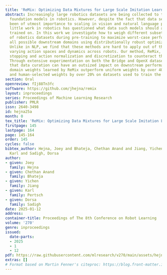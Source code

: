 ```yaml
---
title: 'ReMix: Optimizing Data Mixtures for Large Scale Imitation Learning'
abstract: Increasingly large robotics datasets are being collected to train larger
  foundation models in robotics. However, despite the fact that data selection has
  been of utmost importance to scaling in vision and natural language processing (NLP),
  little work in robotics has questioned what data such models should actually be
  trained on. In this work we investigate how to weigh different subsets or “domains”
  of robotics datasets during pre-training to maximize worst-case performance across
  all possible downstream domains using distributionally robust optimization (DRO).
  Unlike in NLP, we find that these methods are hard to apply out of the box due to
  varying action spaces and dynamics across robots. Our method, ReMix, employs early
  stopping and action normalization and discretization to counteract these issues.
  Through extensive experimentation on both the Bridge and OpenX datasets, we demonstrate
  that data curation can have an outsized impact on downstream performance. Specifically,
  domain weights learned by ReMix outperform uniform weights by over 40% on average
  and human-selected weights by over 20% on datasets used to train the RT-X models.
section: Oral
openreview: fIj88Tn3fc
software: https://github.com/jhejna/remix
layout: inproceedings
series: Proceedings of Machine Learning Research
publisher: PMLR
issn: 2640-3498
id: hejna25a
month: 0
tex_title: 'ReMix: Optimizing Data Mixtures for Large Scale Imitation Learning'
firstpage: 145
lastpage: 164
page: 145-164
order: 145
cycles: false
bibtex_author: Hejna, Joey and Bhateja, Chethan Anand and Jiang, Yichen and Pertsch,
  Karl and Sadigh, Dorsa
author:
- given: Joey
  family: Hejna
- given: Chethan Anand
  family: Bhateja
- given: Yichen
  family: Jiang
- given: Karl
  family: Pertsch
- given: Dorsa
  family: Sadigh
date: 2025-01-12
address:
container-title: Proceedings of The 8th Conference on Robot Learning
volume: '270'
genre: inproceedings
issued:
  date-parts:
  - 2025
  - 1
  - 12
pdf: https://raw.githubusercontent.com/mlresearch/v270/main/assets/hejna25a/hejna25a.pdf
extras: []
# Format based on Martin Fenner's citeproc: https://blog.front-matter.io/posts/citeproc-yaml-for-bibliographies/
---
```

